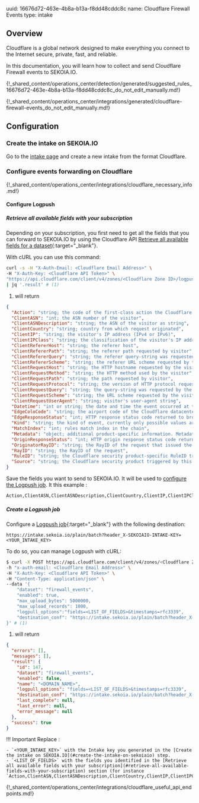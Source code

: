 uuid: 16676d72-463e-4b8a-b13a-f8dd48cddc8c
name: Cloudflare Firewall Events
type: intake

## Overview

Cloudflare is a global network designed to make everything you connect to the Internet secure, private, fast, and reliable.

In this documentation, you will learn how to collect and send Cloudflare Firewall events to SEKOIA.IO.

{!_shared_content/operations_center/detection/generated/suggested_rules_16676d72-463e-4b8a-b13a-f8dd48cddc8c_do_not_edit_manually.md!}

{!_shared_content/operations_center/integrations/generated/cloudflare-firewall-events_do_not_edit_manually.md!}

## Configuration

### Create the intake on SEKOIA.IO

Go to the [intake page](https://app.sekoia.io/operations/intakes) and create a new intake from the format Cloudflare.

### Configure events forwarding on Cloudflare

{!_shared_content/operations_center/integrations/cloudflare_necessary_info.md!}

#### Configure Logpush

##### Retrieve all available fields with your subscription

Depending on your subscription, you first need to get all the fields that you can forward to SEKOIA.IO by using the Cloudflare API [Retrieve all available fields for a dataset](https://developers.cloudflare.com/logs/get-started/api-configuration/){:target="_blank"}.

With cURL you can use this command:
```bash
curl -s -H "X-Auth-Email: <Cloudflare Email Address>" \
-H "X-Auth-Key: <Cloudflare API Token>" \
"https://api.cloudflare.com/client/v4/zones/<Cloudflare Zone ID>/logpush/datasets/firewall_events/fields" \
| jq '.result' # (1)
```

1. will return
```json
{
  "Action": "string; the code of the first-class action the Cloudflare Firewall took on this request. Possible actions are unknown | allow | block | challenge | jschallenge | log | connectionclose | challengesolved | challengefailed | challengebypassed | jschallengesolved | jschallengefailed | jschallengebypassed | bypass | managedchallenge | managedchallengeskipped | managedchallengenoninteractivesolved | managedchallengeinteractivesolved | managedchallengebypassed",
  "ClientASN": "int; the ASN number of the visitor",
  "ClientASNDescription": "string; the ASN of the visitor as string",
  "ClientCountry": "string; country from which request originated",
  "ClientIP": "string; the visitor's IP address (IPv4 or IPv6)",
  "ClientIPClass": "string; the classification of the visitor's IP address, possible values are: unknown | badHost | searchEngine | allowlist | monitoringService | noRecord | scan | tor",
  "ClientRefererHost": "string; the referer host",
  "ClientRefererPath": "string; the referer path requested by visitor",
  "ClientRefererQuery": "string; the referer query-string was requested by the visitor",
  "ClientRefererScheme": "string; the referer URL scheme requested by the visitor",
  "ClientRequestHost": "string; the HTTP hostname requested by the visitor",
  "ClientRequestMethod": "string; the HTTP method used by the visitor",
  "ClientRequestPath": "string; the path requested by visitor",
  "ClientRequestProtocol": "string; the version of HTTP protocol requested by the visitor",
  "ClientRequestQuery": "string; the query-string was requested by the visitor",
  "ClientRequestScheme": "string; the URL scheme requested by the visitor",
  "ClientRequestUserAgent": "string; visitor's user-agent string",
  "Datetime": "int or string; the date and time the event occurred at the edge",
  "EdgeColoCode": "string; the airport code of the Cloudflare datacenter that served this request",
  "EdgeResponseStatus": "int; HTTP response status code returned to browser",
  "Kind": "string; the kind of event, currently only possible values are: firewall",
  "MatchIndex": "int; rules match index in the chain",
  "Metadata": "object; additional product-specific information. Metadata is organized in key:value pairs. Key and Value formats can vary by Cloudflare security product and can change over time",
  "OriginResponseStatus": "int; HTTP origin response status code returned to browser",
  "OriginatorRayID": "string; the RayID of the request that issued the challenge/jschallenge",
  "RayID": "string; the RayID of the request",
  "RuleID": "string; the Cloudflare security product-specific RuleID triggered by this request",
  "Source": "string; the Cloudflare security product triggered by this request. Possible sources are unknown | asn | country | ip | iprange | securitylevel | zonelockdown | waf | firewallrules | uablock | ratelimit | bic | hot | l7ddos | validation | botfight | apishield | botmanagement | dlp | firewallmanaged | firewallcustom"
}
```

Save the fields you want to send to SEKOIA.IO. It will be used to [configure the Logpush job](#configure-logpush). It this example :
```bash
Action,ClientASN,ClientASNDescription,ClientCountry,ClientIP,ClientIPClass,ClientRefererHost,ClientRefererPath,ClientRefererQuery,ClientRefererScheme,ClientRequestHost,ClientRequestMethod,ClientRequestPath,ClientRequestProtocol,ClientRequestQuery,ClientRequestScheme,ClientRequestUserAgent,Datetime,EdgeColoCode,EdgeResponseStatus,Kind,MatchIndex,Metadata,OriginResponseStatus,OriginatorRayID,RayID,RuleID,Source
```

##### Create a Logpush job

Configure a [Logpush job](https://developers.cloudflare.com/logs/reference/logpush-api-configuration/){:target="_blank"} with the following destination:

`https://intake.sekoia.io/plain/batch?header_X-SEKOIAIO-INTAKE-KEY=<YOUR_INTAKE_KEY>`

To do so, you can manage Logpush with cURL:

```bash
$ curl -X POST https://api.cloudflare.com/client/v4/zones/<Cloudflare Zone ID>/logpush/jobs \
-h "x-auth-email: <Cloudflare Email Address>" \
-H "X-Auth-Key: <Cloudflare API Token>" \
-H "Content-Type: application/json" \
--data '{
    "dataset": "firewall_events",
    "enabled": true,
    "max_upload_bytes": 5000000,
    "max_upload_records": 1000,
    "logpull_options":"fields=<LIST_OF_FIELDS>&timestamps=rfc3339",
    "destination_conf": "https://intake.sekoia.io/plain/batch?header_X-SEKOIAIO-INTAKE-KEY=<YOUR_INTAKE_KEY>"
}' # (1)
```

1. will return
```json
{
  "errors": [],
  "messages": [],
  "result": {
    "id": 147,
    "dataset": "firewall_events",
    "enabled": false,
    "name": "<DOMAIN_NAME>",
    "logpull_options": "fields=<LIST_OF_FIELDS>&timestamps=rfc3339",
    "destination_conf": "https://intake.sekoia.io/plain/batch?header_X-SEKOIAIO-INTAKE-KEY=<YOUR_INTAKE_KEY>",
    "last_complete": null,
    "last_error": null,
    "error_message": null
  },
  "success": true
}
```

!!! Important
    Replace :

    - `<YOUR_INTAKE_KEY>` with the Intake key you generated in the [Create the intake on SEKOIA.IO](#create-the-intake-on-sekoiaio) step.
    - `<LIST_OF_FIELDS>` with the fields you identified in the [Retrieve all available fields with your subscription](#retrieve-all-available-fields-with-your-subscription) section (for instance `Action,ClientASN,ClientASNDescription,ClientCountry,ClientIP,ClientIPClass,ClientRefererHost,ClientRefererPath,ClientRefererQuery,ClientRefererScheme,ClientRequestHost,ClientRequestMethod,ClientRequestPath,ClientRequestProtocol,ClientRequestQuery,ClientRequestScheme,ClientRequestUserAgent,Datetime,EdgeColoCode,EdgeResponseStatus,Kind,MatchIndex,Metadata,OriginResponseStatus,OriginatorRayID,RayID,RuleID,Source`).

{!_shared_content/operations_center/integrations/cloudflare_useful_api_endpoints.md!}
